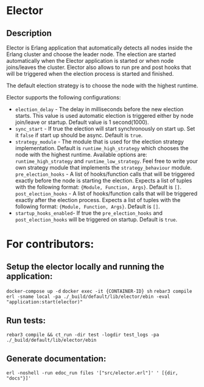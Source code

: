 # Elector

## Description
Elector is Erlang application that automatically detects all nodes inside the Erlang cluster and choose the leader node.
The election are started automatically when the Elector application is started or when node joins/leaves the cluster.
Elector also allows to run pre and post hooks that will be triggered
when the election process is started and finished.

The default election strategy is to choose the node with the highest runtime.

Elector supports the following configurations:
- `election_delay` - The delay in milliseconds before the new election starts. This value is used automatic election is triggered either by node join/leave or startup. Default value is 1 second(1000).
- `sync_start` - If true the election will start synchronously on start up. Set it `false` if start up should be async. Default is `true`.
- `strategy_module` - The module that is used for the election strategy
implementation. Default is `runtime_high_strategy` which chooses the node with the highest runtime.
Available options are: `runtime_high_strategy` and `runtime_low_strategy`. Feel free to write your own strategy module that implements the `strategy_behaviour` module.
`pre_election_hooks` - A list of hooks/function calls that will be triggered exactly before the node is starting the election. Expects
a list of tuples with the following format: `{Module, Function, Args}`. Default is `[]`.
`post_election_hooks` - A list of hooks/function calls that will be triggered exactly after the election process. Expects
a list of tuples with the following format: `{Module, Function, Args}`. Default is `[]`.
- `startup_hooks_enabled`- If true the `pre_election_hooks` and `post_election_hooks` will be triggered on startup. Default is `true`.


# For contributors:

## Setup the elector locally and running the application:
`docker-compose up -d`
`docker exec -it {CONTAINER-ID} sh`
`rebar3 compile`
`erl -sname local -pa ./_build/default/lib/elector/ebin -eval "application:start(elector)"`

## Run tests:
`rebar3 compile && ct_run -dir test -logdir test_logs -pa ./_build/default/lib/elector/ebin`

## Generate documentation:
`erl -noshell -run edoc_run files '["src/elector.erl"]' ' [{dir, "docs"}]'`